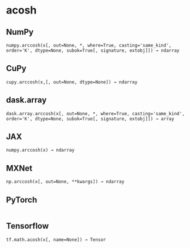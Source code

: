 # acosh

## NumPy

```
numpy.arccosh(x[, out=None, *, where=True, casting='same_kind', order='K', dtype=None, subok=True[, signature, extobj]]) → ndarray
```

## CuPy

```
cupy.arccosh(x,[, out=None, dtype=None]) → ndarray
```

## dask.array

```
dask.array.arccosh(x[, out=None, *, where=True, casting='same_kind', order='K', dtype=None, subok=True[, signature, extobj]]) → array
```

## JAX

```
numpy.arccosh(x) → ndarray
```

## MXNet

```
np.arccosh(x[, out=None, **kwargs]) → ndarray
```

## PyTorch

```

```

## Tensorflow

```
tf.math.acosh(x[, name=None]) → Tensor
```

